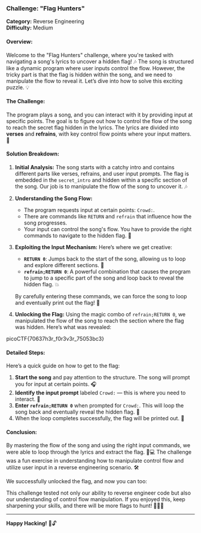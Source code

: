 ### **Challenge: "Flag Hunters"**

**Category:** Reverse Engineering  
**Difficulty:** Medium

#### **Overview:**
Welcome to the "Flag Hunters" challenge, where you're tasked with navigating a song's lyrics to uncover a hidden flag! 🎶 The song is structured like a dynamic program where user inputs control the flow. However, the tricky part is that the flag is hidden within the song, and we need to manipulate the flow to reveal it. Let’s dive into how to solve this exciting puzzle. 💡

#### **The Challenge:**
The program plays a song, and you can interact with it by providing input at specific points. The goal is to figure out how to control the flow of the song to reach the secret flag hidden in the lyrics. The lyrics are divided into **verses** and **refrains**, with key control flow points where your input matters. 🎤

#### **Solution Breakdown:**

1. **Initial Analysis:**
   The song starts with a catchy intro and contains different parts like verses, refrains, and user input prompts. The flag is embedded in the `secret_intro` and hidden within a specific section of the song. Our job is to manipulate the flow of the song to uncover it. 🎶

2. **Understanding the Song Flow:**
   - The program requests input at certain points: `Crowd:`.
   - There are commands like `RETURN` and `refrain` that influence how the song progresses.
   - Your input can control the song's flow. You have to provide the right commands to navigate to the hidden flag. 🎯

3. **Exploiting the Input Mechanism:**
   Here’s where we get creative:  
   - **`RETURN 0`**: Jumps back to the start of the song, allowing us to loop and explore different sections. 🔄
   - **`refrain;RETURN 0`**: A powerful combination that causes the program to jump to a specific part of the song and loop back to reveal the hidden flag. 💥

   By carefully entering these commands, we can force the song to loop and eventually print out the flag! 🚀

4. **Unlocking the Flag:**
   Using the magic combo of `refrain;RETURN 0`, we manipulated the flow of the song to reach the section where the flag was hidden. Here’s what was revealed:

picoCTF{70637h3r_f0r3v3r_75053bc3}


#### **Detailed Steps:**
Here’s a quick guide on how to get to the flag:

1. **Start the song** and pay attention to the structure. The song will prompt you for input at certain points. 🎧
2. **Identify the input prompt** labeled `Crowd:` — this is where you need to interact. 🤔
3. **Enter `refrain;RETURN 0`** when prompted for `Crowd:`. This will loop the song back and eventually reveal the hidden flag. 🔁
4. When the loop completes successfully, the flag will be printed out. 🎉

#### **Conclusion:**
By mastering the flow of the song and using the right input commands, we were able to loop through the lyrics and extract the flag. 🎤💻 The challenge was a fun exercise in understanding how to manipulate control flow and utilize user input in a reverse engineering scenario. 🛠️

We successfully unlocked the flag, and now you can too:


This challenge tested not only our ability to reverse engineer code but also our understanding of control flow manipulation. If you enjoyed this, keep sharpening your skills, and there will be more flags to hunt! 🕵️‍♂️🎯

---
**Happy Hacking!** 🚀🔓

